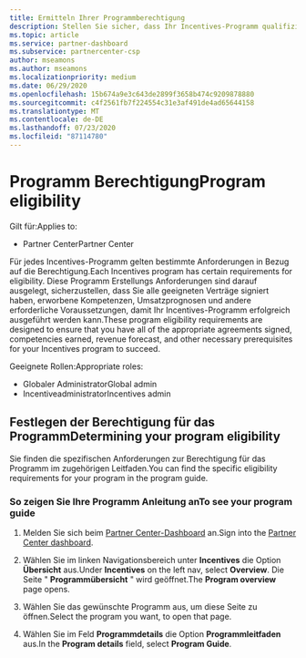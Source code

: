 ```yaml
---
title: Ermitteln Ihrer Programmberechtigung
description: Stellen Sie sicher, dass Ihr Incentives-Programm qualifiziert ist, damit Sie bezahlt werden können.
ms.topic: article
ms.service: partner-dashboard
ms.subservice: partnercenter-csp
author: mseamons
ms.author: mseamons
ms.localizationpriority: medium
ms.date: 06/29/2020
ms.openlocfilehash: 15b674a9e3c643de2899f3658b474c9209878880
ms.sourcegitcommit: c4f2561fb7f224554c31e3af491de4ad65644158
ms.translationtype: MT
ms.contentlocale: de-DE
ms.lasthandoff: 07/23/2020
ms.locfileid: "87114780"
---
```

# <a name="program-eligibility"></a><span data-ttu-id="398f5-103">Programm Berechtigung</span><span class="sxs-lookup"><span data-stu-id="398f5-103">Program eligibility</span></span>

<span data-ttu-id="398f5-104">Gilt für:</span><span class="sxs-lookup"><span data-stu-id="398f5-104">Applies to:</span></span>

- <span data-ttu-id="398f5-105">Partner Center</span><span class="sxs-lookup"><span data-stu-id="398f5-105">Partner Center</span></span>

<span data-ttu-id="398f5-106">Für jedes Incentives-Programm gelten bestimmte Anforderungen in Bezug auf die Berechtigung.</span><span class="sxs-lookup"><span data-stu-id="398f5-106">Each Incentives program has certain requirements for eligibility.</span></span> <span data-ttu-id="398f5-107">Diese Programm Erstellungs Anforderungen sind darauf ausgelegt, sicherzustellen, dass Sie alle geeigneten Verträge signiert haben, erworbene Kompetenzen, Umsatzprognosen und andere erforderliche Voraussetzungen, damit Ihr Incentives-Programm erfolgreich ausgeführt werden kann.</span><span class="sxs-lookup"><span data-stu-id="398f5-107">These program eligibility requirements are designed to ensure that you have all of the appropriate agreements signed, competencies earned, revenue forecast, and other necessary prerequisites for your Incentives program to succeed.</span></span>

<span data-ttu-id="398f5-108">Geeignete Rollen:</span><span class="sxs-lookup"><span data-stu-id="398f5-108">Appropriate roles:</span></span>

- <span data-ttu-id="398f5-109">Globaler Administrator</span><span class="sxs-lookup"><span data-stu-id="398f5-109">Global admin</span></span>
- <span data-ttu-id="398f5-110">Incentiveadministrator</span><span class="sxs-lookup"><span data-stu-id="398f5-110">Incentives admin</span></span>

## <a name="determining-your-program-eligibility"></a><span data-ttu-id="398f5-111">Festlegen der Berechtigung für das Programm</span><span class="sxs-lookup"><span data-stu-id="398f5-111">Determining your program eligibility</span></span>

<span data-ttu-id="398f5-112">Sie finden die spezifischen Anforderungen zur Berechtigung für das Programm im zugehörigen Leitfaden.</span><span class="sxs-lookup"><span data-stu-id="398f5-112">You can find the specific eligibility requirements for your program in the program guide.</span></span> 

### <a name="to-see-your-program-guide"></a><span data-ttu-id="398f5-113">So zeigen Sie Ihre Programm Anleitung an</span><span class="sxs-lookup"><span data-stu-id="398f5-113">To see your program guide</span></span>

1. <span data-ttu-id="398f5-114">Melden Sie sich beim [Partner Center-Dashboard](https://partner.microsoft.com/dashboard/) an.</span><span class="sxs-lookup"><span data-stu-id="398f5-114">Sign into the [Partner Center dashboard](https://partner.microsoft.com/dashboard/).</span></span>

2. <span data-ttu-id="398f5-115">Wählen Sie im linken Navigationsbereich unter **Incentives** die Option **Übersicht** aus.</span><span class="sxs-lookup"><span data-stu-id="398f5-115">Under **Incentives** on the left nav, select **Overview**.</span></span> <span data-ttu-id="398f5-116">Die Seite " **Programmübersicht** " wird geöffnet.</span><span class="sxs-lookup"><span data-stu-id="398f5-116">The **Program overview** page opens.</span></span>

3. <span data-ttu-id="398f5-117">Wählen Sie das gewünschte Programm aus, um diese Seite zu öffnen.</span><span class="sxs-lookup"><span data-stu-id="398f5-117">Select the program you want, to open that page.</span></span>

4. <span data-ttu-id="398f5-118">Wählen Sie im Feld **Programmdetails** die Option **Programmleitfaden** aus.</span><span class="sxs-lookup"><span data-stu-id="398f5-118">In the **Program details** field, select **Program Guide**.</span></span>
